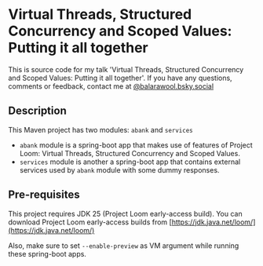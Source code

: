 # Virtual Threads, Structured Concurrency and Scoped Values: Putting it all together

This is source code for my talk 'Virtual Threads, Structured Concurrency and Scoped Values: Putting it all together'.
If you have any questions, comments or feedback, contact me at [@balarawool.bsky.social](https://bsky.app/profile/balarawool.bsky.social)

## Description

This Maven project has two modules: `abank` and `services`
- `abank` module is a spring-boot app that makes use of features of Project Loom: Virtual Threads, Structured Concurrency and Scoped Values.
- `services` module is another a spring-boot app that contains external services used by `abank` module with some dummy responses.

## Pre-requisites

This project requires JDK 25 (Project Loom early-access build).
You can download Project Loom early-access builds from [https://jdk.java.net/loom/](https://jdk.java.net/loom/)

Also, make sure to set `--enable-preview` as VM argument while running these spring-boot apps.
